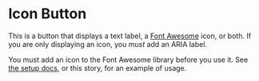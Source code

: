 # Icon Button

This is a button that displays a text label, a [Font Awesome] icon, or both. If
you are only displaying an icon, you _must_ add an ARIA label.

You must add an icon to the Font Awesome library before you use it. See [the
setup docs][fa-setup], or this story, for an example of usage.

[Font Awesome]: https://fontawesome.com
[fa-setup]: https://github.com/FortAwesome/vue-fontawesome#recommended